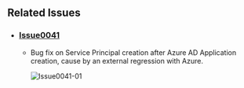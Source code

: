 ## Related Issues

- ### [Issue0041](https://github.com/expertasolutions/AzureADApplicationExtensions/issues/41)

  - Bug fix on Service Principal creation after Azure AD Application creation, cause by an external regression with Azure.

    ![Issue0041-01](_ReleaseNotes/Issue0041/Issue0041-01.png)